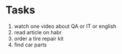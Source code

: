 #      Tasks
1. watch one video about QA or IT or english
2. read article on habr
3. order a tire repair kit
4. find car parts
